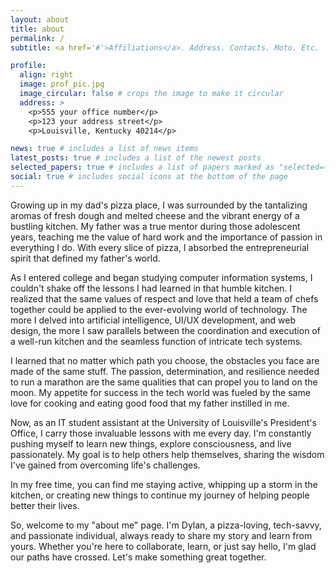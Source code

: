 ```yaml
---
layout: about
title: about
permalink: /
subtitle: <a href='#'>Affiliations</a>. Address. Contacts. Moto. Etc.

profile:
  align: right
  image: prof_pic.jpg
  image_circular: false # crops the image to make it circular
  address: >
    <p>555 your office number</p>
    <p>123 your address street</p>
    <p>Louisville, Kentucky 40214</p>

news: true # includes a list of news items
latest_posts: true # includes a list of the newest posts
selected_papers: true # includes a list of papers marked as "selected={true}"
social: true # includes social icons at the bottom of the page
---
```


<!-- This is some random text (Control shift F to search through all files)
Write your biography here. Tell the world about yourself. Link to your favorite [subreddit](http://reddit.com). You can put a picture in, too. The code is already in, just name your picture `prof_pic.jpg` and put it in the `img/` folder.

Put your address / P.O. box / other info right below your picture. You can also disable any these elements by editing `profile` property of the YAML header of your `_pages/about.md`. Edit `_bibliography/papers.bib` and Jekyll will render your [publications page](/al-folio/publications/) automatically.

Link to your social media connections, too. This theme is set up to use [Font Awesome icons](http://fortawesome.github.io/Font-Awesome/) and [Academicons](https://jpswalsh.github.io/academicons/), like the ones below. Add your Facebook, Twitter, LinkedIn, Google Scholar, or just disable all of them. -->

Growing up in my dad's pizza place, I was surrounded by the tantalizing aromas of fresh dough and melted cheese and the vibrant energy of a bustling kitchen. My father was a true mentor during those adolescent years, teaching me the value of hard work and the importance of passion in everything I do. With every slice of pizza, I absorbed the entrepreneurial spirit that defined my father's world.

As I entered college and began studying computer information systems, I couldn't shake off the lessons I had learned in that humble kitchen. I realized that the same values of respect and love that held a team of chefs together could be applied to the ever-evolving world of technology. The more I delved into artificial intelligence, UI/UX development, and web design, the more I saw parallels between the coordination and execution of a well-run kitchen and the seamless function of intricate tech systems.

I learned that no matter which path you choose, the obstacles you face are made of the same stuff. The passion, determination, and resilience needed to run a marathon are the same qualities that can propel you to land on the moon. My appetite for success in the tech world was fueled by the same love for cooking and eating good food that my father instilled in me.

Now, as an IT student assistant at the University of Louisville's President's Office, I carry those invaluable lessons with me every day. I'm constantly pushing myself to learn new things, explore consciousness, and live passionately. My goal is to help others help themselves, sharing the wisdom I've gained from overcoming life's challenges.

In my free time, you can find me staying active, whipping up a storm in the kitchen, or creating new things to continue my journey of helping people better their lives.

So, welcome to my "about me" page. I'm Dylan, a pizza-loving, tech-savvy, and passionate individual, always ready to share my story and learn from yours. Whether you're here to collaborate, learn, or just say hello, I'm glad our paths have crossed. Let's make something great together.
